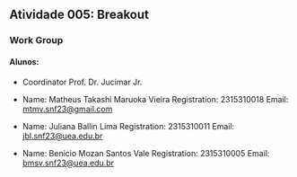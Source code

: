 ## Atividade 005: Breakout

### Work Group
#### __Alunos:__

- Coordinator
Prof. Dr. Jucimar Jr.


- Name: Matheus Takashi Maruoka Vieira
Registration: 2315310018
Email: mtmv.snf23@gmail.com


- Name: Juliana Ballin Lima
Registration: 2315310011
Email: jbl.snf23@uea.edu.br


- Name: Benicio Mozan Santos Vale
Registration: 2315310005
Email: bmsv.snf23@uea.edu.br

